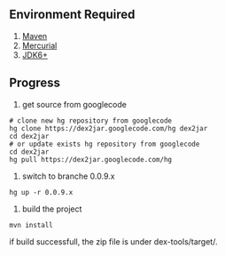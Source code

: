 ## Environment Required ##
  1. [Maven](http://maven.apache.org/)
  1. [Mercurial](http://mercurial.selenic.com/)
  1. [JDK6+](http://www.oracle.com)

## Progress ##
  1. get source from googlecode
```
# clone new hg repository from googlecode
hg clone https://dex2jar.googlecode.com/hg dex2jar
cd dex2jar
# or update exists hg repository from googlecode
cd dex2jar
hg pull https://dex2jar.googlecode.com/hg
```
  1. switch to branche 0.0.9.x
```
hg up -r 0.0.9.x
```
  1. build the project
```
mvn install
```

if build successfull, the zip file is under dex-tools/target/.

